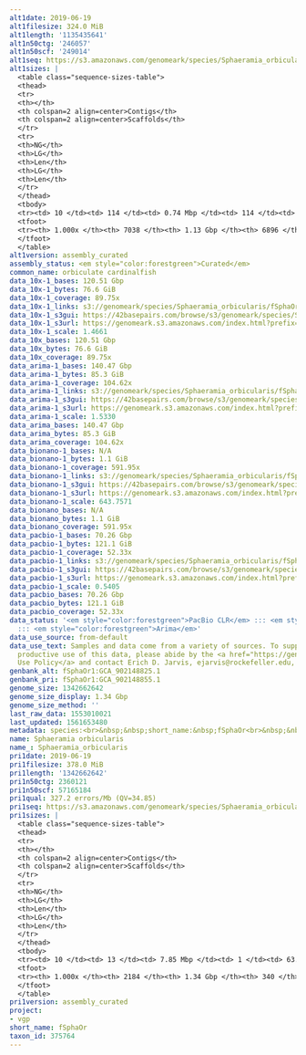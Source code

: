 ```yaml
---
alt1date: 2019-06-19
alt1filesize: 324.0 MiB
alt1length: '1135435641'
alt1n50ctg: '246057'
alt1n50scf: '249014'
alt1seq: https://s3.amazonaws.com/genomeark/species/Sphaeramia_orbicularis/fSphaOr1/assembly_curated/fSphaOr1.alt.cur.20190619.fasta.gz
alt1sizes: |
  <table class="sequence-sizes-table">
  <thead>
  <tr>
  <th></th>
  <th colspan=2 align=center>Contigs</th>
  <th colspan=2 align=center>Scaffolds</th>
  </tr>
  <tr>
  <th>NG</th>
  <th>LG</th>
  <th>Len</th>
  <th>LG</th>
  <th>Len</th>
  </tr>
  </thead>
  <tbody>
  <tr><td> 10 </td><td> 114 </td><td> 0.74 Mbp </td><td> 114 </td><td> 0.74 Mbp </td></tr><tr><td> 20 </td><td> 300 </td><td> 0.52 Mbp </td><td> 299 </td><td> 0.52 Mbp </td></tr><tr><td> 30 </td><td> 551 </td><td> 403.88 Kbp </td><td> 548 </td><td> 406.55 Kbp </td></tr><tr><td> 40 </td><td> 872 </td><td> 309.47 Kbp </td><td> 865 </td><td> 312.70 Kbp </td></tr><tr style="background-color:#cccccc;"><td> 50 </td><td> 1285 </td><td> 246.06 Kbp </td><td> 1273 </td><td> 249.01 Kbp </td></tr><tr><td> 60 </td><td> 1798 </td><td> 198.83 Kbp </td><td> 1780 </td><td> 202.65 Kbp </td></tr><tr><td> 70 </td><td> 2443 </td><td> 155.62 Kbp </td><td> 2413 </td><td> 158.53 Kbp </td></tr><tr><td> 80 </td><td> 3287 </td><td> 115.83 Kbp </td><td> 3239 </td><td> 118.11 Kbp </td></tr><tr><td> 90 </td><td> 4459 </td><td> 78.01 Kbp </td><td> 4386 </td><td> 79.87 Kbp </td></tr><tr><td> 100 </td><td> 7037 </td><td> 65  bp </td><td> 6895 </td><td> 397  bp </td></tr></tbody>
  <tfoot>
  <tr><th> 1.000x </th><th> 7038 </th><th> 1.13 Gbp </th><th> 6896 </th><th> 1.14 Gbp </th></tr>
  </tfoot>
  </table>
alt1version: assembly_curated
assembly_status: <em style="color:forestgreen">Curated</em>
common_name: orbiculate cardinalfish
data_10x-1_bases: 120.51 Gbp
data_10x-1_bytes: 76.6 GiB
data_10x-1_coverage: 89.75x
data_10x-1_links: s3://genomeark/species/Sphaeramia_orbicularis/fSphaOr1/genomic_data/10x/<br>
data_10x-1_s3gui: https://42basepairs.com/browse/s3/genomeark/species/Sphaeramia_orbicularis/fSphaOr1/genomic_data/10x/
data_10x-1_s3url: https://genomeark.s3.amazonaws.com/index.html?prefix=species/Sphaeramia_orbicularis/fSphaOr1/genomic_data/10x/
data_10x-1_scale: 1.4661
data_10x_bases: 120.51 Gbp
data_10x_bytes: 76.6 GiB
data_10x_coverage: 89.75x
data_arima-1_bases: 140.47 Gbp
data_arima-1_bytes: 85.3 GiB
data_arima-1_coverage: 104.62x
data_arima-1_links: s3://genomeark/species/Sphaeramia_orbicularis/fSphaOr1/genomic_data/arima/<br>
data_arima-1_s3gui: https://42basepairs.com/browse/s3/genomeark/species/Sphaeramia_orbicularis/fSphaOr1/genomic_data/arima/
data_arima-1_s3url: https://genomeark.s3.amazonaws.com/index.html?prefix=species/Sphaeramia_orbicularis/fSphaOr1/genomic_data/arima/
data_arima-1_scale: 1.5330
data_arima_bases: 140.47 Gbp
data_arima_bytes: 85.3 GiB
data_arima_coverage: 104.62x
data_bionano-1_bases: N/A
data_bionano-1_bytes: 1.1 GiB
data_bionano-1_coverage: 591.95x
data_bionano-1_links: s3://genomeark/species/Sphaeramia_orbicularis/fSphaOr1/genomic_data/bionano/<br>
data_bionano-1_s3gui: https://42basepairs.com/browse/s3/genomeark/species/Sphaeramia_orbicularis/fSphaOr1/genomic_data/bionano/
data_bionano-1_s3url: https://genomeark.s3.amazonaws.com/index.html?prefix=species/Sphaeramia_orbicularis/fSphaOr1/genomic_data/bionano/
data_bionano-1_scale: 643.7571
data_bionano_bases: N/A
data_bionano_bytes: 1.1 GiB
data_bionano_coverage: 591.95x
data_pacbio-1_bases: 70.26 Gbp
data_pacbio-1_bytes: 121.1 GiB
data_pacbio-1_coverage: 52.33x
data_pacbio-1_links: s3://genomeark/species/Sphaeramia_orbicularis/fSphaOr1/genomic_data/pacbio/<br>
data_pacbio-1_s3gui: https://42basepairs.com/browse/s3/genomeark/species/Sphaeramia_orbicularis/fSphaOr1/genomic_data/pacbio/
data_pacbio-1_s3url: https://genomeark.s3.amazonaws.com/index.html?prefix=species/Sphaeramia_orbicularis/fSphaOr1/genomic_data/pacbio/
data_pacbio-1_scale: 0.5405
data_pacbio_bases: 70.26 Gbp
data_pacbio_bytes: 121.1 GiB
data_pacbio_coverage: 52.33x
data_status: '<em style="color:forestgreen">PacBio CLR</em> ::: <em style="color:forestgreen">10x</em>
  ::: <em style="color:forestgreen">Arima</em>'
data_use_source: from-default
data_use_text: Samples and data come from a variety of sources. To support fair and
  productive use of this data, please abide by the <a href="https://genome10k.soe.ucsc.edu/data-use-policies/">Data
  Use Policy</a> and contact Erich D. Jarvis, ejarvis@rockefeller.edu, with any questions.
genbank_alt: fSphaOr1:GCA_902148825.1
genbank_pri: fSphaOr1:GCA_902148855.1
genome_size: 1342662642
genome_size_display: 1.34 Gbp
genome_size_method: ''
last_raw_data: 1553010021
last_updated: 1561653480
metadata: species:<br>&nbsp;&nbsp;short_name:&nbsp;fSphaOr<br>&nbsp;&nbsp;name:&nbsp;Sphaeramia&nbsp;orbicularis<br>&nbsp;&nbsp;taxon_id:&nbsp;375764<br>&nbsp;&nbsp;common_name:&nbsp;orbiculate&nbsp;cardinalfish<br>&nbsp;&nbsp;order:<br>&nbsp;&nbsp;&nbsp;&nbsp;name:&nbsp;Kurtiformes<br>&nbsp;&nbsp;family:<br>&nbsp;&nbsp;&nbsp;&nbsp;name:&nbsp;Apogonidae<br>&nbsp;&nbsp;individuals:<br>&nbsp;&nbsp;&nbsp;&nbsp;-&nbsp;short_name:&nbsp;fSphaOr1<br>&nbsp;&nbsp;&nbsp;&nbsp;&nbsp;&nbsp;biosample_id:&nbsp;SAMEA4966328<br>&nbsp;&nbsp;&nbsp;&nbsp;&nbsp;&nbsp;sex:<br>&nbsp;&nbsp;genome_size:<br>&nbsp;&nbsp;genome_size_method:<br>&nbsp;&nbsp;project:&nbsp;[&nbsp;vgp&nbsp;]<br>
name: Sphaeramia orbicularis
name_: Sphaeramia_orbicularis
pri1date: 2019-06-19
pri1filesize: 378.0 MiB
pri1length: '1342662642'
pri1n50ctg: 2360121
pri1n50scf: 57165184
pri1qual: 327.2 errors/Mb (QV=34.85)
pri1seq: https://s3.amazonaws.com/genomeark/species/Sphaeramia_orbicularis/fSphaOr1/assembly_curated/fSphaOr1.pri.cur.20190619.fasta.gz
pri1sizes: |
  <table class="sequence-sizes-table">
  <thead>
  <tr>
  <th></th>
  <th colspan=2 align=center>Contigs</th>
  <th colspan=2 align=center>Scaffolds</th>
  </tr>
  <tr>
  <th>NG</th>
  <th>LG</th>
  <th>Len</th>
  <th>LG</th>
  <th>Len</th>
  </tr>
  </thead>
  <tbody>
  <tr><td> 10 </td><td> 13 </td><td> 7.85 Mbp </td><td> 1 </td><td> 63.27 Mbp </td></tr><tr><td> 20 </td><td> 34 </td><td> 5.43 Mbp </td><td> 3 </td><td> 62.08 Mbp </td></tr><tr><td> 30 </td><td> 63 </td><td> 4.02 Mbp </td><td> 6 </td><td> 59.52 Mbp </td></tr><tr><td> 40 </td><td> 100 </td><td> 3.23 Mbp </td><td> 8 </td><td> 57.84 Mbp </td></tr><tr style="background-color:#cccccc;"><td> 50 </td><td> 147 </td><td style="background-color:#88ff88;"> 2.36 Mbp </td><td> 10 </td><td style="background-color:#88ff88;"> 57.17 Mbp </td></tr><tr><td> 60 </td><td> 214 </td><td> 1.69 Mbp </td><td> 13 </td><td> 56.00 Mbp </td></tr><tr><td> 70 </td><td> 312 </td><td> 1.07 Mbp </td><td> 15 </td><td> 55.08 Mbp </td></tr><tr><td> 80 </td><td> 480 </td><td> 0.58 Mbp </td><td> 18 </td><td> 53.31 Mbp </td></tr><tr><td> 90 </td><td> 853 </td><td> 227.56 Kbp </td><td> 20 </td><td> 47.72 Mbp </td></tr><tr><td> 100 </td><td> 2183 </td><td> 344  bp </td><td> 339 </td><td> 1.11 Kbp </td></tr></tbody>
  <tfoot>
  <tr><th> 1.000x </th><th> 2184 </th><th> 1.34 Gbp </th><th> 340 </th><th> 1.34 Gbp </th></tr>
  </tfoot>
  </table>
pri1version: assembly_curated
project:
- vgp
short_name: fSphaOr
taxon_id: 375764
---
```

